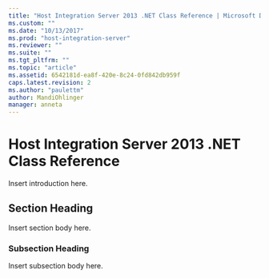 ```yaml
---
title: "Host Integration Server 2013 .NET Class Reference | Microsoft Docs"
ms.custom: ""
ms.date: "10/13/2017"
ms.prod: "host-integration-server"
ms.reviewer: ""
ms.suite: ""
ms.tgt_pltfrm: ""
ms.topic: "article"
ms.assetid: 6542181d-ea8f-420e-8c24-0fd842db959f
caps.latest.revision: 2
ms.author: "paulettm"
author: MandiOhlinger
manager: anneta
---
```

# Host Integration Server 2013 .NET Class Reference
Insert introduction here.  
  
## Section Heading  
 Insert section body here.  
  
### Subsection Heading  
 Insert subsection body here.
